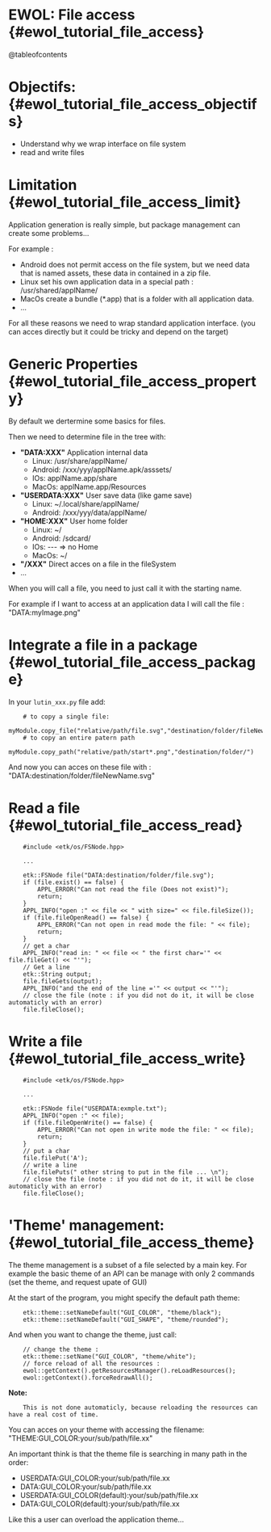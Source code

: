 EWOL: File access                                {#ewol_tutorial_file_access}
=================

@tableofcontents

Objectifs:                                {#ewol_tutorial_file_access_objectifs}
==========

  - Understand why we wrap interface on file system
  - read and write files


Limitation                                {#ewol_tutorial_file_access_limit}
==========

Application generation is really simple, but package management can create some problems...

For example :
  - Android does not permit access on the file system, but we need data that is named assets, these data in contained in a zip file.
  - Linux set his own application data in a special path : /usr/shared/applName/
  - MacOs create a bundle (*.app) that is a folder with all application data.
  - ...

For all these reasons we need to wrap standard application interface. (you can acces directly but it could be tricky and depend on the target)

Generic Properties                                {#ewol_tutorial_file_access_property}
==================

By default we dertermine some basics for files.

Then we need to determine file in the tree with:
  - **"DATA:XXX"** Application internal data
    * Linux: /usr/share/applName/
    * Android: /xxx/yyy/applName.apk/asssets/
    * IOs: applName.app/share
    * MacOs: applName.app/Resources
  - **"USERDATA:XXX"** User save data (like game save)
    * Linux: ~/.local/share/applName/
    * Android: /xxx/yyy/data/applName/
  - **"HOME:XXX"** User home folder
    * Linux: ~/
    * Android: /sdcard/
    * IOs: --- => no Home
    * MacOs: ~/
  - **"/XXX"** Direct acces on a file in the fileSystem
  - ...

When you will call a file, you need to just call it with the starting name.

For example if I want to access at an application data I will call the file : "DATA:myImage.png"

Integrate a file in a package                                {#ewol_tutorial_file_access_package}
=============================

In your ```lutin_xxx.py``` file add:

```{.py}
	# to copy a single file:
	myModule.copy_file("relative/path/file.svg","destination/folder/fileNewName.svg")
	# to copy an entire patern path
	myModule.copy_path("relative/path/start*.png","destination/folder/")
```

And now you can acces on these file with : "DATA:destination/folder/fileNewName.svg"


Read a file                                {#ewol_tutorial_file_access_read}
===========


```{.cpp}
	#include <etk/os/FSNode.hpp>
	
	...
	
	etk::FSNode file("DATA:destination/folder/file.svg");
	if (file.exist() == false) {
		APPL_ERROR("Can not read the file (Does not exist)");
		return;
	}
	APPL_INFO("open :" << file << " with size=" << file.fileSize());
	if (file.fileOpenRead() == false) {
		APPL_ERROR("Can not open in read mode the file: " << file);
		return;
	}
	// get a char
	APPL_INFO("read in: " << file << " the first char='" << file.fileGet() << "'");
	// Get a line
	etk::String output;
	file.fileGets(output);
	APPL_INFO("and the end of the line ='" << output << "'");
	// close the file (note : if you did not do it, it will be close automaticly with an error)
	file.fileClose();
```

Write a file                                {#ewol_tutorial_file_access_write}
============

```{.cpp}
	#include <etk/os/FSNode.hpp>
	
	...
	
	etk::FSNode file("USERDATA:exmple.txt");
	APPL_INFO("open :" << file);
	if (file.fileOpenWrite() == false) {
		APPL_ERROR("Can not open in write mode the file: " << file);
		return;
	}
	// put a char
	file.filePut('A');
	// write a line
	file.filePuts(" other string to put in the file ... \n");
	// close the file (note : if you did not do it, it will be close automaticly with an error)
	file.fileClose();
```

'Theme' management:                                {#ewol_tutorial_file_access_theme}
===================

The theme management is a subset of a file selected by a main key.
For example the basic theme of an API can be manage with only 2 commands (set the theme, and request upate of GUI)

At the start of the program, you might specify the default path theme:

```{.cpp}
	etk::theme::setNameDefault("GUI_COLOR", "theme/black");
	etk::theme::setNameDefault("GUI_SHAPE", "theme/rounded");
```

And when you want to change the theme, just call:

```{.cpp}
	// change the theme :
	etk::theme::setName("GUI_COLOR", "theme/white");
	// force reload of all the resources :
	ewol::getContext().getResourcesManager().reLoadResources();
	ewol::getContext().forceRedrawAll();
```

**Note:**

```
	This is not done automaticly, because reloading the resources can have a real cost of time.
```

You can acces on your theme with accessing the filename: "THEME:GUI_COLOR:your/sub/path/file.xx"

An important think is that the theme file is searching in many path in the order:
  - USERDATA:GUI_COLOR:your/sub/path/file.xx
  - DATA:GUI_COLOR:your/sub/path/file.xx
  - USERDATA:GUI_COLOR(default):your/sub/path/file.xx
  - DATA:GUI_COLOR(default):your/sub/path/file.xx


Like this a user can overload the application theme...



